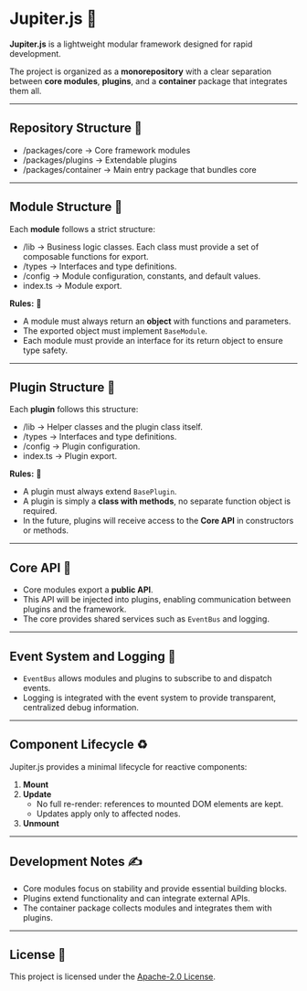# Jupiter.js 🌠

**Jupiter.js** is a lightweight modular framework designed for rapid development.

The project is organized as a **monorepository** with a clear separation between **core modules**, **plugins**, and a **container** package that integrates them all.

---

## Repository Structure 🧩

- /packages/core → Core framework modules
- /packages/plugins → Extendable plugins
- /packages/container → Main entry package that bundles core

---

## Module Structure 🧩

Each **module** follows a strict structure:

- /lib → Business logic classes. Each class must provide a set of composable functions for export.
- /types → Interfaces and type definitions.
- /config → Module configuration, constants, and default values.
- index.ts → Module export.

**Rules:** 📜

- A module must always return an **object** with functions and parameters.
- The exported object must implement `BaseModule`.
- Each module must provide an interface for its return object to ensure type safety.

---

## Plugin Structure 🧩

Each **plugin** follows this structure:

- /lib → Helper classes and the plugin class itself.
- /types → Interfaces and type definitions.
- /config → Plugin configuration.
- index.ts → Plugin export.

**Rules:** 📜

- A plugin must always extend `BasePlugin`.
- A plugin is simply a **class with methods**, no separate function object is required.
- In the future, plugins will receive access to the **Core API** in constructors or methods.

---

## Core API 🔗

- Core modules export a **public API**.
- This API will be injected into plugins, enabling communication between plugins and the framework.
- The core provides shared services such as `EventBus` and logging.

---

## Event System and Logging 📝

- `EventBus` allows modules and plugins to subscribe to and dispatch events.
- Logging is integrated with the event system to provide transparent, centralized debug information.

---

## Component Lifecycle ♻️

Jupiter.js provides a minimal lifecycle for reactive components:

1. **Mount**
2. **Update**
   - No full re-render: references to mounted DOM elements are kept.
   - Updates apply only to affected nodes.
3. **Unmount**

---

## Development Notes ✍️

- Core modules focus on stability and provide essential building blocks.
- Plugins extend functionality and can integrate external APIs.
- The container package collects modules and integrates them with plugins.

---

## License 🔑

This project is licensed under the [Apache-2.0 License](./LICENSE).
